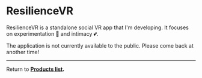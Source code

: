 ﻿---
sidebar_position: 1
---

# ResilienceVR

ResilienceVR is a standalone social VR app that I'm developing. It focuses on experimentation 🧪 and intimacy 💕.

The application is not currently available to the public. Please come back at another time!

---

Return to **[Products list](./products).**